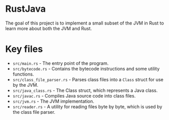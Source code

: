 # RustJava

The goal of this project is to implement a small subset of the JVM in Rust to learn more about both the JVM and Rust.

# Key files

* `src/main.rs` - The entry point of the program.
* `src/bytecode.rs` - Contains the bytecode instructions and some utility functions.
* `src/class_file_parser.rs` - Parses class files into a `Class` struct for use by the JVM.
* `src/java_class.rs` - The Class struct, which represents a Java class.
* `src/javac.rs` - Compiles Java source code into class files.
* `src/jvm.rs` - The JVM implementation.
* `src/reader.rs` - A utility for reading files byte by byte, which is used by the class file parser.
